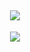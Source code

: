 <h2 align="center">
  <a href="https://git.io/typing-svg">
    <img src="https://readme-typing-svg.demolab.com/?lines=¡Hola!+👋;+Soy+Pablo+Portas+López;Estudante+de+Enxeñería+Informática;Computer+Engineering+Student+at+the+UDC">
  </a>
</h1>

<p align="center">
  <a href="https://skillicons.dev">
    <img src="https://skillicons.dev/icons?i=git,github,docker,c,python,cloudflare,discord,bots,linux,md,py" />
  </a>
</p>
